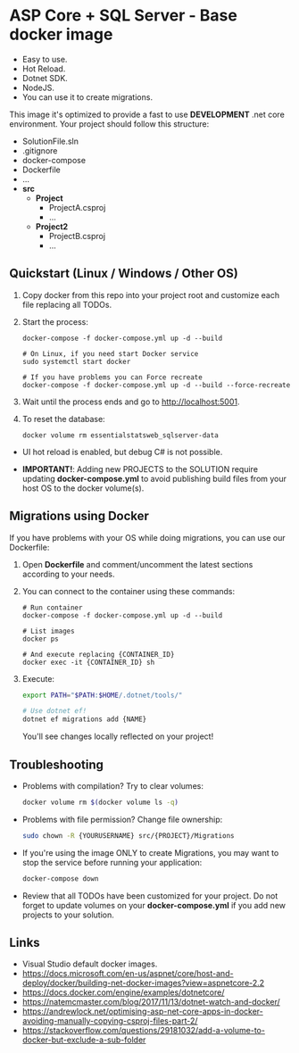 # ASP Core + SQL Server - Base docker image

* Easy to use.
* Hot Reload.
* Dotnet SDK.
* NodeJS.
* You can use it to create migrations.

This image it's optimized to provide a fast to use **DEVELOPMENT** .net core environment. Your project should follow this structure:

* SolutionFile.sln
* .gitignore
* docker-compose
* Dockerfile
* ...
* **src**
  * **Project**
    * ProjectA.csproj
    * ...
  * **Project2**
    * ProjectB.csproj
    * ...

## Quickstart (Linux / Windows / Other OS)

1. Copy docker from this repo into your project root and customize each file replacing all TODOs.

2. Start the process:

   ```
   docker-compose -f docker-compose.yml up -d --build 

   # On Linux, if you need start Docker service
   sudo systemctl start docker
   
   # If you have problems you can Force recreate
   docker-compose -f docker-compose.yml up -d --build --force-recreate
   ```
  
3. Wait until the process ends and go to [http://localhost:5001](http://localhost:5001/).

4. To reset the database:

   ```
   docker volume rm essentialstatsweb_sqlserver-data 
   ```

* UI hot reload is enabled, but debug C# is not possible.

* **IMPORTANT!**: Adding new PROJECTS to the SOLUTION require updating **docker-compose.yml** to avoid publishing build files from your host OS to the docker volume(s).


## Migrations using Docker

If you have problems with your OS while doing migrations, you can use our Dockerfile:

1. Open **Dockerfile** and comment/uncomment the latest sections according to your needs.

2. You can connect to the container using these commands:

   ```
   # Run container
   docker-compose -f docker-compose.yml up -d --build 

   # List images
   docker ps

   # And execute replacing {CONTAINER_ID}
   docker exec -it {CONTAINER_ID} sh
   ```

3. Execute:

   ```bash
   export PATH="$PATH:$HOME/.dotnet/tools/"
   
   # Use dotnet ef!
   dotnet ef migrations add {NAME}
   ```

   You'll see changes locally reflected on your project!

## Troubleshooting

* Problems with compilation? Try to clear volumes:

  ```bash
  docker volume rm $(docker volume ls -q)
  ```

* Problems with file permission? Change file ownership:

  ```bash
  sudo chown -R {YOURUSERNAME} src/{PROJECT}/Migrations
  ```

* If you're using the image ONLY to create Migrations, you may want to stop the service before running your application:

  ```bash
  docker-compose down
  ```

* Review that all TODOs have been customized for your project. Do not forget to update volumes on your **docker-compose.yml** if you add new projects to your solution.

## Links

* Visual Studio default docker images.
* https://docs.microsoft.com/en-us/aspnet/core/host-and-deploy/docker/building-net-docker-images?view=aspnetcore-2.2
* https://docs.docker.com/engine/examples/dotnetcore/
* https://natemcmaster.com/blog/2017/11/13/dotnet-watch-and-docker/
* https://andrewlock.net/optimising-asp-net-core-apps-in-docker-avoiding-manually-copying-csproj-files-part-2/
* https://stackoverflow.com/questions/29181032/add-a-volume-to-docker-but-exclude-a-sub-folder
